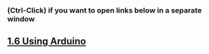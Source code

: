 
### **(Ctrl-Click)** if you want to open links below in a separate window

## [1.6 Using Arduino](https://123d.circuits.io/circuits/996751-1-6-using-arduino/embed#breadboard)

